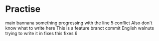 # Practise
main
bannana
something
progressing with the line 5 conflict
Also don't know what to write here
This is a feature branct commit
English walnuts
trying to write it in fixes
this fixes 6

